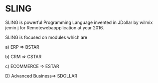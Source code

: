  SLING
========
SLING    is powerful  Programming Language invented    in  JDollar  by  wilmix jemin  j for  Remotewebappplication at  year  2016.





SLING   is  focused   on modules  which  are


a)  ERP  => BSTAR

b)  CRM => CSTAR

c) ECOMMERCE => ESTAR

D)  Advanced Business=> SDOLLAR


